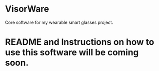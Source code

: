 # VisorWare
Core software for my wearable smart glasses project.

# README and Instructions on how to use this software will be coming soon.

